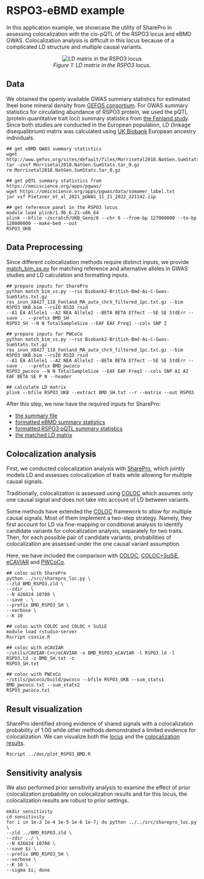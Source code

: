 # RSPO3-eBMD example

In this application example, we showcase the utility of SharePro in assessing colocalization with the cis-pQTL of the RSPO3 locus and eBMD GWAS. 
Colocalization analysis is difficult in this locus because of a complicated LD structure and multiple causal variants.

<p align="center">
  <img src="../doc/RSPO3.ld.png" alt="LD matrix in the RSPO3 locus">
  <br>
  <em>Figure 1: LD matrix in the RSPO3 locus.</em>
</p>

## Data

We obtained the openly available GWAS summary statistics for estimated lheel bone mineral density from [GEFOS consortium](http://www.gefos.org). 
For GWAS summary statistics for circulating abundance of RSPO3 protein, we used the pQTL (protein quantitative trait loci) summary statistics from [the Fenland study](https://omicscience.org/apps/pgwas/).
Since both studies are conducted in the European population, LD (linkage disequalibrium) matrix was calculated using [UK Biobank](https://www.ukbiobank.ac.uk) European ancestry individuals.

```
## get eBMD GWAS summary statistics
wget http://www.gefos.org/sites/default/files/Morrisetal2018.NatGen.SumStats.tar_0.gz
tar -zvxf Morrisetal2018.NatGen.SumStats.tar_0.gz 
rm Morrisetal2018.NatGen.SumStats.tar_0.gz

## get pQTL summary statistics from https://omicscience.org/apps/pgwas/
wget https://omicscience.org/apps/pgwas/data/somamer_label.txt
jar vxf Pietzner_et_al_2021_pGWAS_11_21_2022_221142.zip

## get reference panel in the RSPO3 locus
module load plink/1.9b_6.21-x86_64
plink --bfile ~/scratch/UKB_Geno/6 --chr 6 --from-bp 127000000 --to-bp 128000000 --make-bed --out 
RSPO3_UKB
```

## Data Preprocessing

Since different colocalization methods require distinct inputs, we provide [match_bim_ss.py](match_bim_ss.py) for matching reference and alternative alleles in GWAS studies and LD calculation and formatting inputs. 

```
## prepare inputs for SharePro
python match_bim_ss.py --rss Biobank2-British-Bmd-As-C-Gwas-SumStats.txt.gz 
res_invn_X8427_118_Fenland_MA_auto_chrX_filtered_1pc.txt.gz --bim RSPO3_UKB.bim --rsID RSID rsid 
--A1 EA Allele1 --A2 NEA Allele2 --BETA BETA Effect --SE SE StdErr --save .  --prefix BMD_SH 
RSPO3_SH --N N TotalSampleSize --EAF EAF Freq1 --cols SNP Z

## prepare inputs for PWCoCo
python match_bim_ss.py --rss Biobank2-British-Bmd-As-C-Gwas-SumStats.txt.gz 
res_invn_X8427_118_Fenland_MA_auto_chrX_filtered_1pc.txt.gz --bim RSPO3_UKB.bim --rsID RSID rsid 
--A1 EA Allele1 --A2 NEA Allele2 --BETA BETA Effect --SE SE StdErr --save .  --prefix BMD_pwcoco 
RSPO3_pwcoco --N N TotalSampleSize --EAF EAF Freq1 --cols SNP A1 A2 EAF BETA SE P N --header

## calculate LD matrix
plink --bfile RSPO3_UKB --extract BMD_SH.txt --r --matrix --out RSPO3
```

After this step, we now have the required inputs for SharePro: 
* [the summary file](BMD_RSPO3.zld) 
* [formatted eBMD summary statistics](BMD_SH.txt) 
* [formatted RSPO3 pQTL summary statistics](RSPO3_SH.txt)
* [the matched LD matrix](RSPO3.ld)

## Colocalization analysis

First, we conducted colocalization analysis with [SharePro](https://github.com/zhwm/SharePro_coloc), which jointly models LD and assesses colocalization of traits while allowing for multiple causal signals.

Traditionally, colocalization is assessed using [COLOC](https://chr1swallace.github.io/coloc/) which assumes only one causal signal and does not take into account of LD between variants.

Some methods have extended the [COLOC](https://chr1swallace.github.io/coloc/) framework to allow for multiple causal signals. 
Most of them implement a two-step strategy. Namely, they first account for LD via fine-mapping or conditional analysis to identify candidate variants for colocalization analysis, separately for two traits. 
Then, for each possible pair of candidate variants, probabilities of colocalization are assessed under the one causal variant assumption. 

Here, we have included the comparison with [COLOC](https://chr1swallace.github.io/coloc/), [COLOC+SuSiE](https://doi.org/10.1371/journal.pgen.1009440), [eCAVIAR](https://www.cell.com/ajhg/fulltext/S0002-9297(16)30439-6) and [PWCoCo](https://github.com/jwr-git/pwcoco).

```
## coloc with SharePro
python ../src/sharepro_loc.py \
--zld BMD_RSPO3.zld \
--zdir . \
--N 426824 10708 \
--save . \
--prefix BMD_RSPO3_SH \
--verbose \
--K 10

## coloc with COLOC and COLOC + SuSiE
module load rstudio-server
Rscript csusie.R

## coloc with eCAVIAR
~/utils/CAVIAR-C++/eCAVIAR -o BMD_RSPO3_eCAVIAR -l RSPO3.ld -l RSPO3.ld -z BMD_SH.txt -z 
RSPO3_SH.txt

## coloc with PWCoCo
~/utils/pwcoco/build/pwcoco --bfile RSPO3_UKB --sum_stats1 BMD_pwcoco.txt --sum_stats2 
RSPO3_pwcoco.txt
```

## Result visualization

SharePro identified strong evidence of shared signals with a colocalization probability of 1.00
while other methods demonstrated a limited evidence for colocalization. We can visualize both the [locus](../doc/BMD_RSPO3.pdf) and the [colocalization results](../doc/BMD_RSPO3_H4.pdf).
```
Rscript ../doc/plot_RSPO3_BMD.R
```

## Sensitivity analysis

We also performed prior sensitivity analysis to examine the effect of prior colocalization probability on colocalization results and for this locus, the colocalization results are robust to prior settings.

```
mkdir sensitivity
cd sensitivity
for i in 1e-3 1e-4 1e-5 1e-6 1e-7; do python ../../src/sharepro_loc.py \
--zld ../BMD_RSPO3.zld \
--zdir ../ \
--N 426824 10708 \
--save $i \
--prefix BMD_RSPO3_SH \
--verbose \
--K 10 \
--sigma $i; done
```

